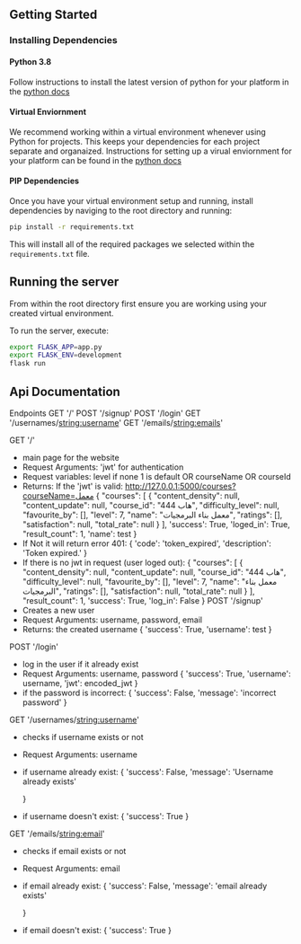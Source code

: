 ## Getting Started

### Installing Dependencies

#### Python 3.8

Follow instructions to install the latest version of python for your platform in the [python docs](https://docs.python.org/3/using/unix.html#getting-and-installing-the-latest-version-of-python)

#### Virtual Enviornment

We recommend working within a virtual environment whenever using Python for projects. This keeps your dependencies for each project separate and organaized. Instructions for setting up a virual enviornment for your platform can be found in the [python docs](https://packaging.python.org/guides/installing-using-pip-and-virtual-environments/)



#### PIP Dependencies

Once you have your virtual environment setup and running, install dependencies by naviging to the root directory and running:

```bash
pip install -r requirements.txt
```

This will install all of the required packages we selected within the `requirements.txt` file.


## Running the server

From within the root directory first ensure you are working using your created virtual environment.

To run the server, execute:

```bash
export FLASK_APP=app.py
export FLASK_ENV=development
flask run
```

## Api Documentation
Endpoints
GET '/'
POST '/signup'
POST '/login'
GET '/usernames/<string:username>'
GET '/emails/<string:emails>'

GET '/'
- main page for the website
- Request Arguments: 'jwt' for authentication
- Request variables: level if none 1 is default OR courseName OR courseId
- Returns: If the 'jwt' is valid:
http://127.0.0.1:5000/courses?courseName=معمل
{
    "courses": [
        {
            "content_density": null,
            "content_update": null,
            "course_id": "444 هاب",
            "difficulty_level": null,
            "favourite_by": [],
            "level": 7,
            "name": "معمل بناء البرمجيات",
            "ratings": [],
            "satisfaction": null,
            "total_rate": null
        }
    ],
    'success': True,
    'loged_in': True,
    "result_count": 1,
    'name': test
}
- If Not it will return error 401:
{
    'code': 'token_expired',
    'description': 'Token expired.'
}
- If there is no jwt in request (user loged out):
{
    "courses": [
        {
            "content_density": null,
            "content_update": null,
            "course_id": "444 هاب",
            "difficulty_level": null,
            "favourite_by": [],
            "level": 7,
            "name": "معمل بناء البرمجيات",
            "ratings": [],
            "satisfaction": null,
            "total_rate": null
        }
    ],
    "result_count": 1,
    'success': True,
    'log_in': False
}
POST '/signup'
- Creates a new user
- Request Arguments: username, password, email
- Returns: the created username
    {
        'success': True,
        'username': test
    }

POST '/login'
- log in the user if it already exist
- Request Arguments: username, password
    {
        'success': True,
        'username': username,
        'jwt': encoded_jwt
    }
- if the password is incorrect:
{
    'success': False,
    'message': 'incorrect password'
}

GET '/usernames/<string:username>'
- checks if username exists or not
- Request Arguments: username
- if username already exist:
    {
        'success': False,
        'message': 'Username already exists'

    }
- if username doesn't exist:
{
    'success': True
}


GET '/emails/<string:email>'
- checks if email exists or not
- Request Arguments: email
- if email already exist:
    {
        'success': False,
        'message': 'email already exists'

    }
- if email doesn't exist:
{
    'success': True
}